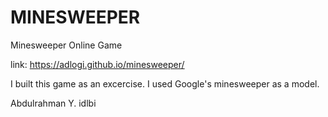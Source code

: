 # MINESWEEPER
Minesweeper Online Game

link: https://adlogi.github.io/minesweeper/

I built this game as an excercise. I used Google's minesweeper as a model.

Abdulrahman Y. idlbi